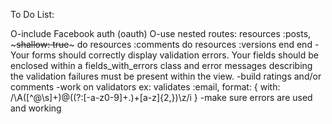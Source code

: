 To Do List:

  O-include Facebook auth (oauth)
  O-use nested routes:
      resources :posts, ~~~shallow: true~~~ do
        resources :comments do
          resources :versions
        end
      end
  -Your forms should correctly display validation errors. Your fields should be enclosed within a fields_with_errors class and error messages describing the validation failures must be present within the view.
  -build ratings and/or comments
  -work on validators ex: validates :email, format: { with: /\A([^@\s]+)@((?:[-a-z0-9]+\.)+[a-z]{2,})\z/i }
  -make sure errors are used and working